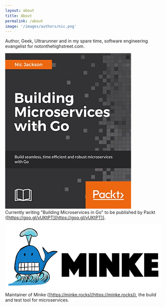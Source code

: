 ```yaml
---
layout: about
title: About
permalink: /about
image: '/images/authors/nic.png'
---
```


Author, Geek, Ultrarunner and in my spare time, software engineering evangelist for notonthehighstreet.com.  

![Building microservices in go](/images/authors/building_microservices.jpg)  
Currently writing "Building Microservices in Go" to be published by Packt ([https://goo.gl/vUKtPT](https://goo.gl/vUKtPT)).  


![Minke](/images/authors/minke_logo.png)  
Maintainer of Minke ([https://minke.rocks](https://minke.rocks)), the build and test tool for microservices.


